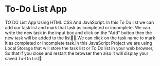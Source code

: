 ﻿# To-Do List App
TO DO List App Using HTML CSS And JavaScript.
In this To Do list we can add our task list and mark that task as completed or incomplete. We can write the new task in the input box and click on the "Add" button then the new task will be added to the list🌟✨.We can click on the task name to mark it as completed or incomplete task.In this JavaScript Project we are using Local Storage  that will store the task list or To Do list in your web browser, So that if you close and restart the browser then also it will display your saved To-Do List🧿
